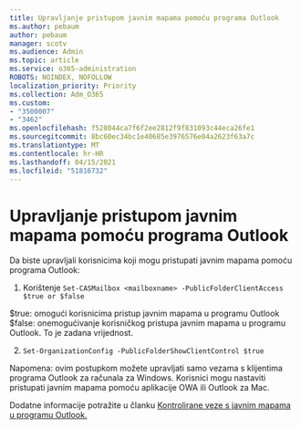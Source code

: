 ```yaml
---
title: Upravljanje pristupom javnim mapama pomoću programa Outlook
ms.author: pebaum
author: pebaum
manager: scotv
ms.audience: Admin
ms.topic: article
ms.service: o365-administration
ROBOTS: NOINDEX, NOFOLLOW
localization_priority: Priority
ms.collection: Adm_O365
ms.custom:
- "3500007"
- "3462"
ms.openlocfilehash: f528044ca7f6f2ee2812f9f831093c44eca26fe1
ms.sourcegitcommit: 8bc60ec34bc1e40685e3976576e04a2623f63a7c
ms.translationtype: MT
ms.contentlocale: hr-HR
ms.lasthandoff: 04/15/2021
ms.locfileid: "51816732"
---
```

# <a name="control-access-to-public-folders-using-outlook"></a>Upravljanje pristupom javnim mapama pomoću programa Outlook

Da biste upravljali korisnicima koji mogu pristupati javnim mapama pomoću programa Outlook:

1. Korištenje `Set-CASMailbox <mailboxname> -PublicFolderClientAccess $true or $false`

$true: omogući korisnicima pristup javnim mapama u programu Outlook  
$false: onemogućivanje korisničkog pristupa javnim mapama u programu Outlook. To je zadana vrijednost.  

2. `Set-OrganizationConfig -PublicFolderShowClientControl $true`

Napomena: ovim postupkom možete upravljati samo vezama s klijentima programa Outlook za računala za Windows. Korisnici mogu nastaviti pristupati javnim mapama pomoću aplikacije OWA ili Outlook za Mac.

Dodatne informacije potražite u članku [Kontrolirane veze s javnim mapama u programu Outlook.](https://aka.ms/controlpf)
